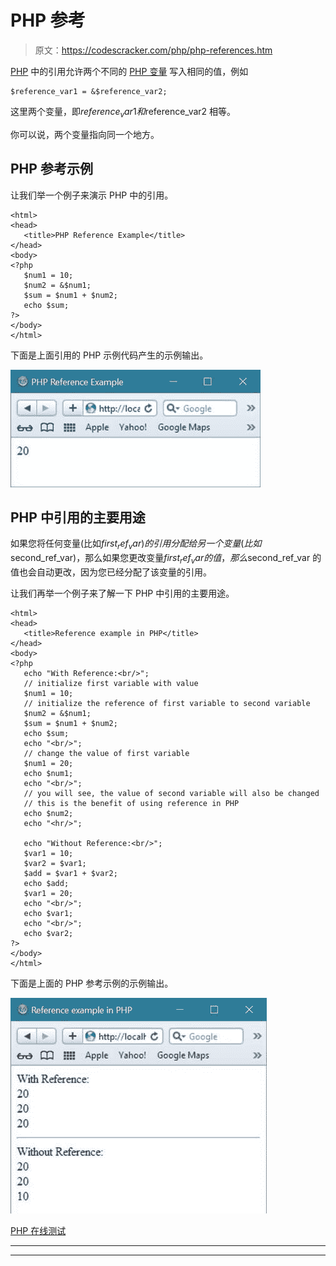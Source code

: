 # PHP 参考

> 原文：<https://codescracker.com/php/php-references.htm>

[PHP](/php/index.htm) 中的引用允许两个不同的 [PHP 变量](/php/php-variables.htm) 写入相同的值，例如

```
$reference_var1 = &$reference_var2;
```

这里两个变量，即$reference_var1 和$reference_var2 相等。

你可以说，两个变量指向同一个地方。

## PHP 参考示例

让我们举一个例子来演示 PHP 中的引用。

```
<html>
<head>
   <title>PHP Reference Example</title>
</head>
<body>
<?php
   $num1 = 10;
   $num2 = &$num1;
   $sum = $num1 + $num2;
   echo $sum;
?>
</body>
</html>
```

下面是上面引用的 PHP 示例代码产生的示例输出。

![php reference](img/ab86320394e56d9547218b47dcf39149.png)

## PHP 中引用的主要用途

如果您将任何变量(比如$first_ref_var)的引用分配给另一个变量(比如$second_ref_var)，那么如果您更改变量$first_ref_var 的值，那么$second_ref_var 的值也会自动更改，因为您已经分配了该变量的引用。

让我们再举一个例子来了解一下 PHP 中引用的主要用途。

```
<html>
<head>
   <title>Reference example in PHP</title>
</head>
<body>
<?php
   echo "With Reference:<br/>";
   // initialize first variable with value
   $num1 = 10;
   // initialize the reference of first variable to second variable
   $num2 = &$num1;
   $sum = $num1 + $num2;
   echo $sum;
   echo "<br/>";
   // change the value of first variable
   $num1 = 20;
   echo $num1;
   echo "<br/>";
   // you will see, the value of second variable will also be changed
   // this is the benefit of using reference in PHP
   echo $num2;
   echo "<hr/>";

   echo "Without Reference:<br/>";
   $var1 = 10;
   $var2 = $var1;
   $add = $var1 + $var2;
   echo $add;
   $var1 = 20;
   echo "<br/>";
   echo $var1;
   echo "<br/>";
   echo $var2;
?>
</body>
</html>
```

下面是上面的 PHP 参考示例的示例输出。

![reference in php](img/345a4108c62bd91bb1c3069460ac2b70.png)

[PHP 在线测试](/exam/showtest.php?subid=8)

* * *

* * *